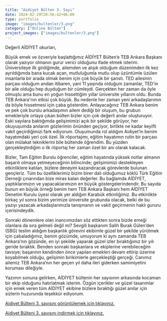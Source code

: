 ```yaml
---
title: "Aidiyet Bülten 3. Sayı"
date: 2024-02-29T20:56:42+06:00
type: portfolio
image: "images/bultenler/3.png"
category: ["Online Bülten"]
project_images: ["images/bultenler/3.png"]
---
```


Değerli AİDİYET okurları,

Büyük emek ve özveriyle başlattığımız AİDİYET Bülten’e TEB Ankara Başkanı olarak yazıyor olmanın gurur verici olduğunu ifade etmek isterim. Üniversiteye ilk girdiğimde, ailemden ve alışık olduğum düzenimden ilk kez ayrıldığımda bana kucak açan, mutluluğumla mutlu olup üzüntümle üzülen insanlarla bir arada olmak benim için çok büyük bir şanstı. TED ailesinin parçası olduğum andan itibaren, yani 11 yaşında olduğum zamanlar, TED'in bir aile olduğu hep duyduğum bir cümleydi. Gerçekten her zaman da öyle olmuştu ama bunu en yoğun hissettiğim yıllar üniversite yıllarım oldu. Bunda TEB Ankara'nın etkisi çok büyük. Bu nedenle her zaman yeni arkadaşlarımın da böyle hissetmesi için çaba gösterdim. Anlayacağınız TEB Ankara benim ve pek çok burslu arkadaşımın ailem dediği bir oluşum, bu grubun emekleriyle ortaya çıkan bülten bizler için çok değerli anılar oluşturuyor. Eski sayılara baktığımda gelişimimizi açık bir şekilde görüyor, her okuyuşumda anılarım gözlerimin önünden geçiyor, birlikte ne kadar keyifli vakit geçirdiğimizi fark ediyorum. Oluşumunda rol aldığım Aidiyet’in benim hayatımdaki yeri çok özel. İlk röportajımı, eğitim hayatımın rutin bir parçası olan mülakat tekniklerini bile bültende öğrendim. Bu yüzden gerçekleştirdiğim o ilk röportaj her zaman özel bir anı olarak kalacak.

Bizler, Tam Eğitim Burslu öğrenciler, eğitim hayatında yüksek notlar almanın başarılı
olmaya yetmeyeceğinin bilincinde; gelişimimizi destekleyen etkinliklere
katılan, bizlere deneyim kazandıracak görevlerde bulunan gençleriz. Tüm bu
özelliklerimiz bizim birer dalı olduğumuz köklü Türk Eğitim Derneği çınarından
bize miras kalan değerler. Bu bağlamda AİDİYET, yaptıklarımızın ve yapacaklarımızın en
büyük göstergelerindendir. Bu sayıda bunun en büyük örneği benim hem TEB Ankara
Başkanı hem AİDİYET Denetim Kurulu üyesi olarak yer aldığım Karabük
etkinliğimiz. Bu etkinlikte birkaç yıl sonra bizim yerimize üniversite grubunda
olacak, belki de bu yazıyı yazacak arkadaşlarımızla tanışmanın ve vakit geçirmenin haklı gururu içerisindeydik.

Sonraki dönemlere olan inancımızdan söz ettikten sonra bizde emeği olanlara da sıra gelmeli değil mi? Sevgili başkanım Salih Burak Gülen’den (SBG) teslim aldığım başkanlık
görevini ekibimle güzel bir şekilde yürütmek için çabaladığımız, benim gözümde, umuyorum ki aynı zamanda TEB Ankara’nın gözünde, en iyi şekilde yaparak güzel izler bıraktığımız bir yılı geride bıraktık. Benden sonraki başkanlara ve ekiplerine verebileceğim tavsiye; başarının kendinden önce yapılan emekleri devam ettirip üzerine koyabilmek olduğu, gelişimin birikimlerle gerçekleştiği gerçeği. Canımız ailemiz TEB Ankara’nın her geçen yıl daha ileri giderken samimiyetini koruması dileğiyle.

Yazımın sonuna gelirken, AİDİYET bültenin her sayısının arkasında kocaman bir ekip olduğunu hatırlatmak isterim. Özgün içerikler ve güzel tasarımlar için emek veren tüm AİDİYET ekibine bizlere bıraktığı güzel anılar için sizlerin huzurunda teşekkür ediyorum.

[Aidiyet Bülteni 3. sayısını görüntülemek için tıklayınız.](https://viewer.joomag.com/aidiyet-3-say%C4%B1/0496212001709045541 "Dünya'nın en iyi bülteni!")

[Aidiyet Bülteni 3. sayısını indirmek için tıklayınız.](https://drive.google.com/file/d/15Dm8_CH0cC1Z1IZQ6mdf-U88YqchdtsS/view)
